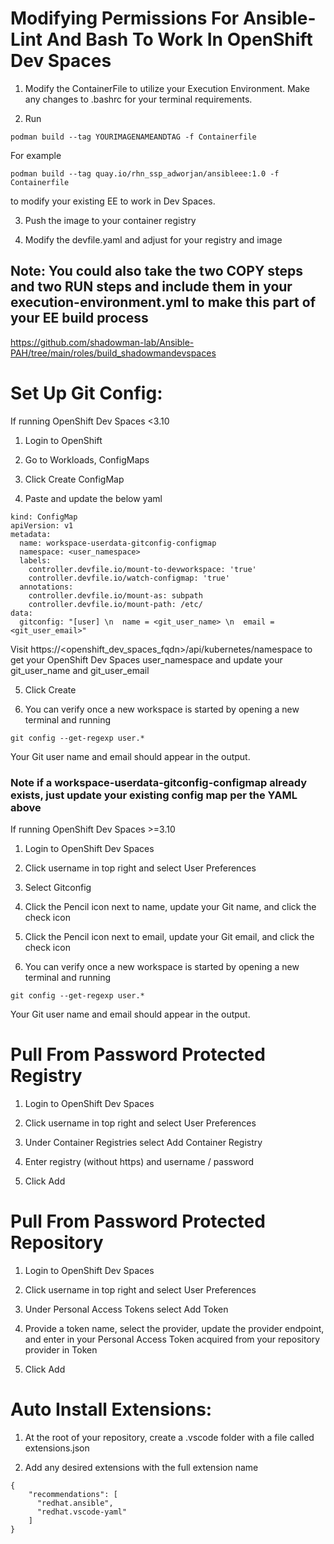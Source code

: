 # Modifying Permissions For Ansible-Lint And Bash To Work In OpenShift Dev Spaces

1) Modify the ContainerFile to utilize your Execution Environment. Make any changes to .bashrc for your terminal requirements.

2) Run 
```
podman build --tag YOURIMAGENAMEANDTAG -f Containerfile 
```
For example
```
podman build --tag quay.io/rhn_ssp_adworjan/ansibleee:1.0 -f Containerfile 
```
to modify your existing EE to work in Dev Spaces. 

3) Push the image to your container registry

4) Modify the devfile.yaml and adjust for your registry and image

## Note: You could also take the two COPY steps and two RUN steps and include them in your execution-environment.yml to make this part of your EE build process
https://github.com/shadowman-lab/Ansible-PAH/tree/main/roles/build_shadowmandevspaces

# Set Up Git Config:

If running OpenShift Dev Spaces <3.10

1) Login to OpenShift

2) Go to Workloads, ConfigMaps

3) Click Create ConfigMap

4) Paste and update the below yaml
```
kind: ConfigMap
apiVersion: v1
metadata:
  name: workspace-userdata-gitconfig-configmap
  namespace: <user_namespace> 
  labels:
    controller.devfile.io/mount-to-devworkspace: 'true'
    controller.devfile.io/watch-configmap: 'true'
  annotations:
    controller.devfile.io/mount-as: subpath
    controller.devfile.io/mount-path: /etc/
data:
  gitconfig: "[user] \n  name = <git_user_name> \n  email = <git_user_email>" 
```
Visit https://<openshift_dev_spaces_fqdn>/api/kubernetes/namespace to get your OpenShift Dev Spaces user_namespace and update your git_user_name and git_user_email

5) Click Create

6) You can verify once a new workspace is started by opening a new terminal and running

```
git config --get-regexp user.*
```

Your Git user name and email should appear in the output.

### Note if a workspace-userdata-gitconfig-configmap already exists, just update your existing config map per the YAML above

If running OpenShift Dev Spaces >=3.10

1) Login to OpenShift Dev Spaces

2) Click username in top right and select User Preferences

3) Select Gitconfig

4) Click the Pencil icon next to name, update your Git name, and click the check icon

5) Click the Pencil icon next to email, update your Git email, and click the check icon

6) You can verify once a new workspace is started by opening a new terminal and running

```
git config --get-regexp user.*
```

Your Git user name and email should appear in the output.
# Pull From Password Protected Registry

1) Login to OpenShift Dev Spaces

2) Click username in top right and select User Preferences

3) Under Container Registries select Add Container Registry

4) Enter registry (without https) and username / password

5) Click Add

# Pull From Password Protected Repository

1) Login to OpenShift Dev Spaces

2) Click username in top right and select User Preferences

3) Under Personal Access Tokens select Add Token

4) Provide a token name, select the provider, update the provider endpoint, and enter in your Personal Access Token acquired from your repository provider in Token

5) Click Add

# Auto Install Extensions:

1) At the root of your repository, create a .vscode folder with a file called extensions.json

2) Add any desired extensions with the full extension name

```
{
    "recommendations": [
      "redhat.ansible",
      "redhat.vscode-yaml"
    ]
}
```